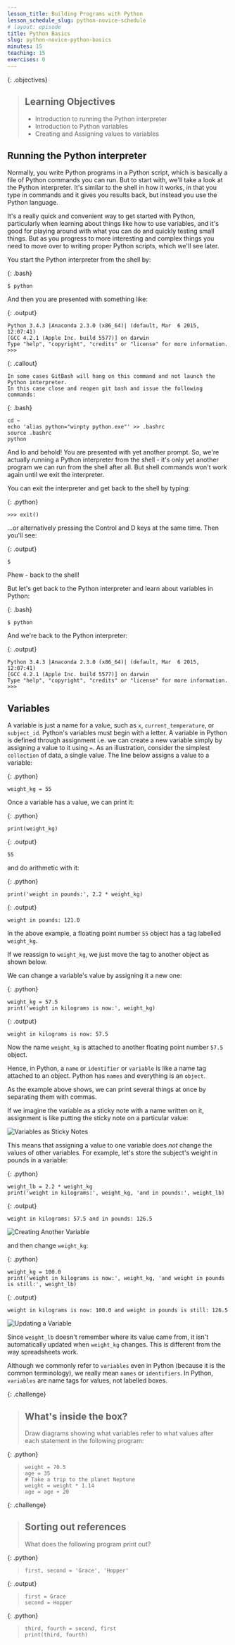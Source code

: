 ```yaml
---
lesson_title: Building Programs with Python
lesson_schedule_slug: python-novice-schedule
# layout: episode
title: Python Basics
slug: python-novice-python-basics
minutes: 15
teaching: 15
exercises: 0
---
```


{: .objectives}
> ## Learning Objectives
>
> *   Introduction to running the Python interpreter
> *   Introduction to Python variables
> *   Creating and Assigning values to variables

## Running the Python interpreter

Normally, you write Python programs in a Python script, which is basically a file of Python commands you can run.
But to start with, we'll take a look at the Python interpreter.
It's similar to the shell in how it works, in that you type in commands and it
gives you results back, but instead you use the Python language.

It's a really quick and convenient way to get started with Python, particularly when learning about things like how to use variables, and it's good for playing around with what you can do and quickly testing small things.
But as you progress to more interesting and complex things you need to move over to writing proper Python scripts, which we'll see later.

You start the Python interpreter from the shell by:


{: .bash}
~~~
$ python
~~~

And then you are presented with something like:


{: .output}
~~~
Python 3.4.3 |Anaconda 2.3.0 (x86_64)| (default, Mar  6 2015, 12:07:41)
[GCC 4.2.1 (Apple Inc. build 5577)] on darwin
Type "help", "copyright", "credits" or "license" for more information.
>>>
~~~

{: .callout}
~~~
In some cases GitBash will hang on this command and not launch the Python interpreter. 
In this case close and reopen git bash and issue the following commands:
~~~

{: .bash}
~~~
cd ~
echo 'alias python="winpty python.exe"' >> .bashrc
source .bashrc
python
~~~


And lo and behold! You are presented with yet another prompt.
So, we're actually running a Python interpreter from the shell - it's only yet another program we can run from the shell after all.
But shell commands won't work again until we exit the interpreter.

You can exit the interpreter and get back to the shell by typing:


{: .python}
~~~
>>> exit()
~~~

...or alternatively pressing the Control and D keys at the same time.
Then you'll see:


{: .output}
~~~
$
~~~

Phew - back to the shell!

But let's get back to the Python interpreter and learn about variables in Python:


{: .bash}
~~~
$ python
~~~

And we're back to the Python interpreter:


{: .output}
~~~
Python 3.4.3 |Anaconda 2.3.0 (x86_64)| (default, Mar  6 2015, 12:07:41)
[GCC 4.2.1 (Apple Inc. build 5577)] on darwin
Type "help", "copyright", "credits" or "license" for more information.
>>>
~~~


## Variables

A variable is just a name for a value,
such as `x`, `current_temperature`, or `subject_id`.
Python's variables must begin with a letter.
A variable in Python is defined through assignment i.e. we can create a new variable simply by assigning a value to it using `=`.
As an illustration,
consider the simplest `collection` of data,
a single value.
The line below assigns a value to a variable:


{: .python}
~~~
weight_kg = 55
~~~

Once a variable has a value, we can print it:


{: .python}
~~~
print(weight_kg)
~~~

{: .output}
~~~
55
~~~

and do arithmetic with it:


{: .python}
~~~
print('weight in pounds:', 2.2 * weight_kg)
~~~

{: .output}
~~~
weight in pounds: 121.0
~~~

In the above example, a floating point number `55` object has a tag labelled `weight_kg`.

If we reassign to `weight_kg`, we just move the tag to another object as shown below.

We can change a variable's value by assigning it a new one:


{: .python}
~~~
weight_kg = 57.5
print('weight in kilograms is now:', weight_kg)
~~~

{: .output}
~~~
weight in kilograms is now: 57.5
~~~

Now the name `weight_kg` is attached to another floating point number `57.5` object.

Hence, in Python, a `name` or `identifier` or `variable` is like a name tag attached to an object.
Python has `names` and everything is an `object`.

As the example above shows,
we can print several things at once by separating them with commas.

If we imagine the variable as a sticky note with a name written on it,
assignment is like putting the sticky note on a particular value:

![Variables as Sticky Notes](fig/python-sticky-note-variables-01.svg)

This means that assigning a value to one variable does *not* change the values of other variables.
For example,
let's store the subject's weight in pounds in a variable:


{: .python}
~~~
weight_lb = 2.2 * weight_kg
print('weight in kilograms:', weight_kg, 'and in pounds:', weight_lb)
~~~

{: .output}
~~~
weight in kilograms: 57.5 and in pounds: 126.5
~~~

![Creating Another Variable](fig/python-sticky-note-variables-02.svg)

and then change `weight_kg`:


{: .python}
~~~
weight_kg = 100.0
print('weight in kilograms is now:', weight_kg, 'and weight in pounds is still:', weight_lb)
~~~

{: .output}
~~~
weight in kilograms is now: 100.0 and weight in pounds is still: 126.5
~~~

![Updating a Variable](fig/python-sticky-note-variables-03.svg)

Since `weight_lb` doesn't remember where its value came from,
it isn't automatically updated when `weight_kg` changes.
This is different from the way spreadsheets work.

Although we commonly refer to `variables` even in Python (because it is the common terminology), we really mean `names` or `identifiers`. In Python, `variables` are name tags for values, not labelled boxes.

{: .challenge}
> ## What's inside the box?
>
> Draw diagrams showing what variables refer to what values after each statement
> in the following program:
>
> 
{: .python}

> ~~~
> weight = 70.5
> age = 35
> # Take a trip to the planet Neptune
> weight = weight * 1.14
> age = age + 20
> ~~~
>
>
>

{: .challenge}
> ## Sorting out references
>
> What does the following program print out?
>
> 
{: .python}

> ~~~
> first, second = 'Grace', 'Hopper'
> ~~~
>
> 
{: .output}

> ~~~
> first = Grace
> second = Hopper
> ~~~
>
> 
{: .python}

> ~~~
> third, fourth = second, first
> print(third, fourth)
> ~~~



